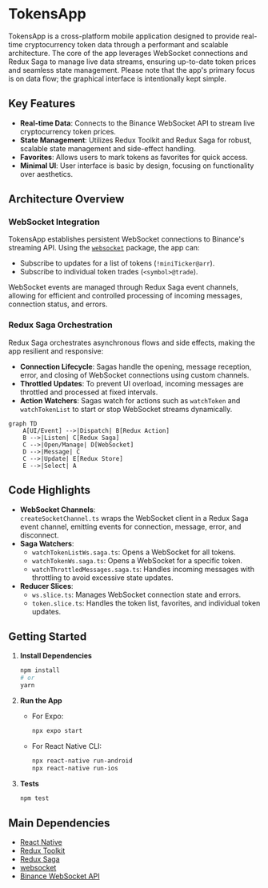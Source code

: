 # TokensApp

TokensApp is a cross-platform mobile application designed to provide real-time cryptocurrency token data through a performant and scalable architecture. The core of the app leverages WebSocket connections and Redux Saga to manage live data streams, ensuring up-to-date token prices and seamless state management. Please note that the app's primary focus is on data flow; the graphical interface is intentionally kept simple.

## Key Features

- **Real-time Data**: Connects to the Binance WebSocket API to stream live cryptocurrency token prices.
- **State Management**: Utilizes Redux Toolkit and Redux Saga for robust, scalable state management and side-effect handling.
- **Favorites**: Allows users to mark tokens as favorites for quick access.
- **Minimal UI**: User interface is basic by design, focusing on functionality over aesthetics.

## Architecture Overview

### WebSocket Integration

TokensApp establishes persistent WebSocket connections to Binance's streaming API. Using the [`websocket`](https://www.npmjs.com/package/websocket) package, the app can:

- Subscribe to updates for a list of tokens (`!miniTicker@arr`).
- Subscribe to individual token trades (`<symbol>@trade`).

WebSocket events are managed through Redux Saga event channels, allowing for efficient and controlled processing of incoming messages, connection status, and errors.

### Redux Saga Orchestration

Redux Saga orchestrates asynchronous flows and side effects, making the app resilient and responsive:

- **Connection Lifecycle**: Sagas handle the opening, message reception, error, and closing of WebSocket connections using custom channels.
- **Throttled Updates**: To prevent UI overload, incoming messages are throttled and processed at fixed intervals.
- **Action Watchers**: Sagas watch for actions such as `watchToken` and `watchTokenList` to start or stop WebSocket streams dynamically.

```mermaid
graph TD
    A[UI/Event] -->|Dispatch| B[Redux Action]
    B -->|Listen| C[Redux Saga]
    C -->|Open/Manage| D[WebSocket]
    D -->|Message| C
    C -->|Update| E[Redux Store]
    E -->|Select| A
```

## Code Highlights

- **WebSocket Channels**:  
  `createSocketChannel.ts` wraps the WebSocket client in a Redux Saga event channel, emitting events for connection, message, error, and disconnect.
- **Saga Watchers**:  
  - `watchTokenListWs.saga.ts`: Opens a WebSocket for all tokens.
  - `watchTokenWs.saga.ts`: Opens a WebSocket for a specific token.
  - `watchThrottledMessages.saga.ts`: Handles incoming messages with throttling to avoid excessive state updates.
- **Reducer Slices**:  
  - `ws.slice.ts`: Manages WebSocket connection state and errors.
  - `token.slice.ts`: Handles the token list, favorites, and individual token updates.

## Getting Started

1. **Install Dependencies**
    ```bash
    npm install
    # or
    yarn
    ```

2. **Run the App**
    - For Expo:  
      ```bash
      npx expo start
      ```
    - For React Native CLI:  
      ```bash
      npx react-native run-android
      npx react-native run-ios
      ```

3. **Tests**
    ```bash
    npm test
    ```

## Main Dependencies

- [React Native](https://reactnative.dev/)
- [Redux Toolkit](https://redux-toolkit.js.org/)
- [Redux Saga](https://redux-saga.js.org/)
- [websocket](https://www.npmjs.com/package/websocket)
- [Binance WebSocket API](https://binance-docs.github.io/apidocs/spot/en/#websocket-market-streams)

